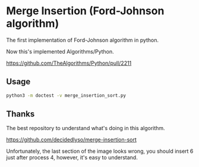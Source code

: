 # Merge Insertion (Ford-Johnson algorithm)

The first implementation of Ford-Johnson algorithm in python.

Now this's implemented Algorithms/Python.

https://github.com/TheAlgorithms/Python/pull/2211

## Usage

```bash
python3 -m doctest -v merge_insertion_sort.py
```

## Thanks

The best repository to understand what's doing in this algorithm.

https://github.com/decidedlyso/merge-insertion-sort

Unfortunately, the last section of the image looks wrong, you should insert 6 just after process 4, however, it's easy to understand.
